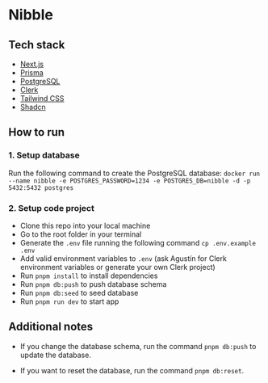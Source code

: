 # Nibble

## Tech stack
- [Next.js](https://nextjs.org)
- [Prisma](https://prisma.io)
- [PostgreSQL](https://postgresql.org)
- [Clerk](https://clerk.com/)
- [Tailwind CSS](https://tailwindcss.com)
- [Shadcn](https://ui.shadcn.com/)

## How to run

### 1. Setup database
Run the following command to create the PostgreSQL database: `docker run --name nibble -e POSTGRES_PASSWORD=1234 -e POSTGRES_DB=nibble -d -p 5432:5432 postgres`

### 2. Setup code project
- Clone this repo into your local machine
- Go to the root folder in your terminal
- Generate the `.env` file running the following command `cp .env.example .env`
- Add valid environment variables to `.env` (ask Agustín for Clerk environment variables or generate your own Clerk project)
- Run `pnpm install` to install dependencies
- Run `pnpm db:push` to push database schema
- Run `pnpm db:seed` to seed database 
- Run `pnpm run dev` to start app

## Additional notes

- If you change the database schema, run the command `pnpm db:push` to update the database.

- If you want to reset the database, run the command `pnpm db:reset`.